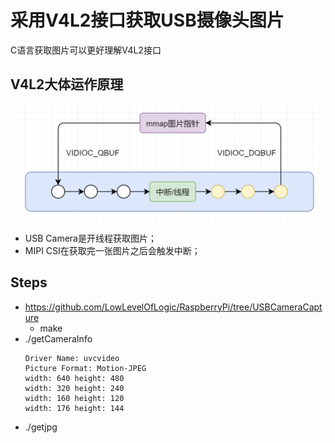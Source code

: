 # 采用V4L2接口获取USB摄像头图片

C语言获取图片可以更好理解V4L2接口

## V4L2大体运作原理

![0024-V4L2_Buffer_List.png](images/0024-V4L2_Buffer_List.png)

* USB Camera是开线程获取图片；
* MIPI CSI在获取完一张图片之后会触发中断；

## Steps

* https://github.com/LowLevelOfLogic/RaspberryPi/tree/USBCameraCapture
  * make
* ./getCameraInfo
  ```
  Driver Name: uvcvideo
  Picture Format: Motion-JPEG
  width: 640 height: 480
  width: 320 height: 240
  width: 160 height: 120
  width: 176 height: 144
  ```
* ./getjpg
